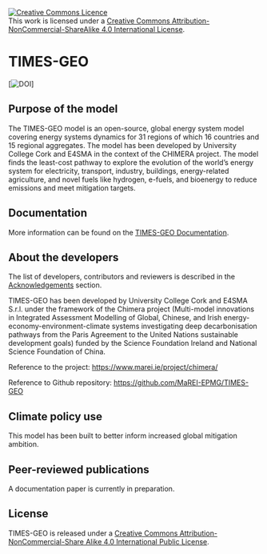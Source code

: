 
<a rel="license" href="http://creativecommons.org/licenses/by-nc-sa/4.0/"><img alt="Creative Commons Licence" style="border-width:0" src="https://i.creativecommons.org/l/by-nc-sa/4.0/88x31.png" /></a><br />This work is licensed under a <a rel="license" href="http://creativecommons.org/licenses/by-nc-sa/4.0/">Creative Commons Attribution-NonCommercial-ShareAlike 4.0 International License</a>.

# TIMES-GEO

[![DOI](https://doi.org/10.5281/zenodo.14999070)]

## Purpose of the model
The TIMES-GEO model is an open-source, global energy system model covering energy systems dynamics for 31 regions of which 16 countries and 15 regional aggregates. The model has been developed by University College Cork and E4SMA in the context of the CHIMERA project. The model finds the least-cost pathway to explore the evolution of the world’s energy system for electricity, transport, industry, buildings, energy-related agriculture, and novel fuels like hydrogen, e-fuels, and bioenergy to reduce emissions and meet mitigation targets.

## Documentation
More information can be found on the [TIMES-GEO Documentation]([url](https://www.i2am-paris.eu/detailed_model_doc/times-geo)).

## About the developers
The list of developers, contributors and reviewers is described in the [Acknowledgements](/ACKNOWLEDGEMENT.md) section. 

TIMES-GEO has been developed by University College Cork and E4SMA S.r.l. under the framework of the Chimera project (Multi-model innovations in Integrated Assessment Modelling of Global, Chinese, and Irish energy-economy-environment-climate systems investigating deep decarbonisation pathways from the Paris Agreement to the United Nations sustainable development goals) funded by the Science Foundation Ireland and National Science Foundation of China. 

Reference to the project: https://www.marei.ie/project/chimera/ 

Reference to Github repository: https://github.com/MaREI-EPMG/TIMES-GEO

## Climate policy use
This model has been built to better inform increased global mitigation ambition.

## Peer-reviewed publications
A documentation paper is currently in preparation.

## License
TIMES-GEO is released under a [Creative Commons Attribution-NonCommercial-Share Alike 4.0 International Public License](/LICENSE.txt).
